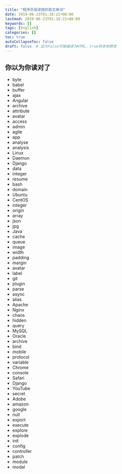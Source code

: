 ```yaml
---
title: "程序员易读错的英文单词"
date: 2019-06-23T01:18:21+08:00
lastmod: 2019-06-23T01:18:21+08:00
keywords: []
tags: [English]
categories: []
toc: true
autoCollapseToc: false
draft: false  # 设为false可被编译为HTML，true供本地修改
---
```


## 你以为你读对了
- byte
- babel
- buffer
- ajax
- Angular
- archive
- attribute
- avatar
- access
- admin
- agile
- app
- analyse
- analysis
- Linux
- Daemon
- Django
- data
- integer
- resume
- bash
- domain
- Ubuntu
- CentOS
- integer
- origin
- array
- json
- jpg
- Java
- cache
- queue
- image
- width
- padding
- margin
- avatar
- label
- git
- plugin
- parse
- async
- alias
- Apache
- Nginx
- chaos
- hidden
- query
- MySQL
- Oracle
- archive
- bind
- mobile
- protocol
- variable
- Chrome
- console
- Safari
- Django
- YouTube
- secret
- Adobe
- amazon
- google
- null
- export
- execute
- explore
- explode
- init
- config
- controller
- patch
- module
- modal
